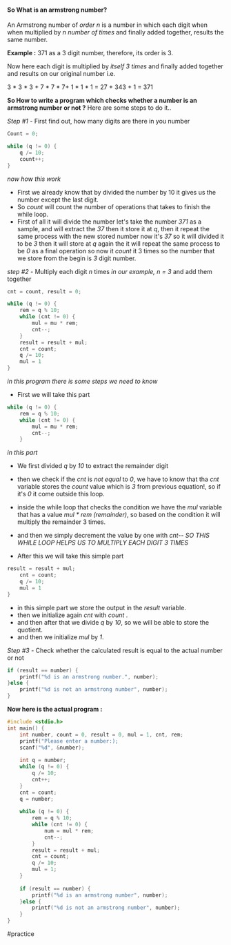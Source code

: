 #### So What is an armstrong number?
An Armstrong number of *order n* is a number in which each digit when when multiplied by *n number of times* and finally added together, results the same number.

**Example :**
371 as a 3 digit number, therefore, its order is 3.

Now here each digit is multiplied by *itself 3 times* and finally added together and results on our original number i.e.

3 * 3 * 3 + 7 * 7 * 7+ 1 * 1 * 1 = 27 + 343 + 1 = 371

**So How to write a program which checks whether a number is an armstrong number or not ?**
Here are some steps to do it..

*Step #1 -* First find out, how many digits are there in you number
```C
Count = 0;

while (q != 0) {
	q /= 10;
	count++;
}
```
*now how this work*
- First we already know that by divided the number by 10 it gives us the number except the last digit.
- So *count* will count the number of operations that takes to finish the while loop.
- First of all it will divide the number let's take the number *371* as a sample, and will extract the *37* then it store it at *q*, then it repeat the same process with the new stored number now it's *37* so it will divided it to be *3* then it will store at *q* again the it will repeat the same process to be *0* as a final operation so now it *count* it 3 times so the number that we store from the begin is *3* digit number.

*step #2 -* Multiply each digit *n* times *in our example, n = 3* and add them together
```C
cnt = count, result = 0;

while (q != 0) {
	rem = q % 10;
	while (cnt != 0) {
		mul = mu * rem;
		cnt--;
	}
	result = result + mul;
	cnt = count;
	q /= 10;
	mul = 1
}
```
*in this program there is some steps we need to know*
- First we will take this part
```C
while (q != 0) {
	rem = q % 10;
	while (cnt != 0) {
		mul = mu * rem;
		cnt--;
	}
```
*in this part*
- We first divided *q* by *10* to extract the remainder digit
- then we check if the *cnt* is *not equal* to *0*, we have to know that tha *cnt* variable stores the *count* value which is *3* from previous equation!, so if it's *0* it come outside this loop. 
- inside the while loop that checks the condition we have the *mul* variable that has a value *mul * rem (remainder)*, so based on the condition it will multiply the remainder 3 times.
- and then we simply decrement the value by one with *cnt--* 
*SO THIS WHILE LOOP HELPS US TO MULTIPLY EACH DIGIT 3 TIMES*

- After this we will take this simple part
```C
result = result + mul;
	cnt = count;
	q /= 10;
	mul = 1
}
```
- in this simple part we store the output in the *result* variable.
- then we initialize again *cnt* with *count* .
- and then after that we divide *q* by *10*, so we will be able to store the quotient.
- and then we initialize *mul* by *1*.

*Step #3 -* Check whether the calculated result is equal to the actual number or not
```C
if (result == number) {
	printf("%d is an armstrong number.", number);
}else {
	printf("%d is not an armstrong number", number);
}
```


**Now here is the actual program :**
```C
#include <stdio.h>
int main() {
	int number, count = 0, result = 0, mul = 1, cnt, rem;
	printf("Please enter a number:);
	scanf("%d", &number);
	
	int q = number;
	while (q != 0) {
		q /= 10;
		cnt++;
	}
	cnt = count;
	q = number;
	
	while (q != 0) {
		rem = q % 10;
		while (cnt != 0) {
			num = mul * rem;
			cnt--;	
		}
		result = result + mul;
		cnt = count;
		q /= 10;
		mul = 1;
	}
	
	if (result == number) {
		printf("%d is an armstrong number", number);
	}else {
		printf("%d is not an armstrong number", number);
	}
}
```



#practice 